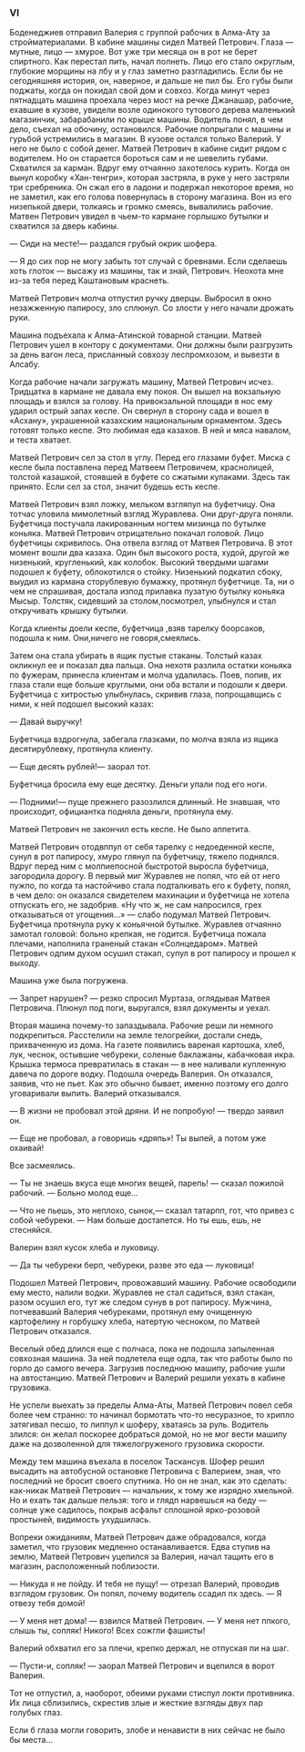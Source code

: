 ### VI

Боденеджиев отправил Валерия с группой рабочих в Алма-Ату за стройматериалами.
В кабине машины сидел Матвей Петрович.
Глаза — мутные, лицо — хмурое.
Вот уже три месяца он в рот не берет спиртного.
Как перестал пить, начал полнеть.
Лицо его стало округлым, глубокие морщины на лбу и у глаз заметно разгладились.
Если бы не сегодняшняя история, он, наверное, и дальше не пил бы.
Его губы были поджаты, когда он покидал свой дом и совхоз.
Когда минут через пятнадцать машина проехала через мост на речке Джанашар, рабочие, ехавшие в кузове, увидели возле одинокого тутового дерева маленький магазинчик, забарабанили по крыше машины.
Водитель понял, в чем дело, съехал на обочину, остановился.
Рабочие попрыгали с машины и гурьбой устремились в магазин.
В кузове остался только Валерий.
У него не было с собой денег.
Матвей Петрович в кабине сидит рядом с водителем.
Но он старается бороться сам и не шевелить губами.
Схватился за карман.
Вдруг ему отчаянно захотелось курить.
Когда он вынул коробку «Хан-тенгри», которая застряла, в руке у него застряли три сребреника.
Он сжал его в ладони и подержал некоторое время, но не заметил, как его голова повернулась в сторону магазина.
Вон из его низепькой двери, толкаясь и громко смеясь, вывалились рабочие.
Матвен Петрович увидел в чьем-то кармане горлышко бутылки и схватился за дверь кабины.

— Сиди на месте!— раздался грубый окрик шофера.

— Я до сих пор не могу забыть тот случай с бревнами.
Если сделаешь хоть глоток — высажу из машины, так и знай, Петрович.
Неохота мне из-за тебя перед Каштановым краснеть.

Матвей Петрович молча отпустил ручку дверцы.
Выбросил в окно незажженную папиросу, зло сплюнул.
Со злости у него начали дрожать руки.



Машина подъехала к Алма-Атинской товарной станции.
Матвей Петрович ушел в контору с документами.
Они должны были разгрузить за день вагон леса, присланный совхозу леспромхозом, и вывезти в Алсабу.

Когда рабочие начали загружать машину, Матвей Петрович исчез.
Тридцатка в кармане не давала ему покоя.
Он вышел на вокзальную площадь и взялся за голову.
На привокзальной площади в нос ему ударил острый запах кеспе.
Он свернул в сторону сада и вошел в «Асхану», украшенной казахским национальным орнаментом.
Здесь готовят только кеспе.
Это любимая еда казахов.
В ней и мяса навалом, и теста хватает.

Матвей Петрович сел за стол в углу.
Перед его глазами буфет.
Миска с кеспе была поставлена ​​перед Матвеем Петровичем, краснолицей, толстой казашкой, стоявшей в буфете со сжатыми кулаками.
Здесь так принято.
Если сел за стол, значит будешь есть кеспе.

Матвей Петрович взял ложку, мельком взгляпул на буфетчицу.
Она тотчас уловила мимолетный взгляд Журавлева.
Они друг-друга поняли.
Буфетчица постучала лакированным ногтем мизинца по бутылке коньяка.
Матвей Петрович отрицательно покачал головой.
Лицо буфетчицы скривилось.
Она отвела взгляд от Матвея Петровича.
В этот момент вошли два казаха.
Один был высокого роста, худой, другой же низенький, кругленький, как колобок.
Высокий твердыми шагами подошел к буфету, облокотился о стойку.
Низенький подкатил сбоку, выудил из кармана сторублевую бумажку, протянул буфетчице.
Та, ни о чем не спрашивая, достала изпод прилавка пузатую бутылку коньяка Мысыр.
Толстяк, сидевший за столом,посмотрел, улыбнулся и стал откручивать крышку бутылки.


Когда клиенты доели кеспе, буфетчица ,взяв тарелку боорсаков, подошла к ним.
Они,ничего не говоря,смеялись.

Затем она стала убирать в ящик пустые стаканы.
Толстый казах окликнул ее и показал два пальца.
Она нехотя разлила остатки коньяка по фужерам, принесла клиентам и молча удалилась.
Поев, попив, их глаза стали еще больше круглыми, они оба встали и подошли к двери.
Буфетчица с хитростью улыбнулась, скривив глаза, попрощавщись с ними, к ней подошел высокий казах:

— Давай выручку!

Буфетчица вздрогнула, забегала глазками, по молча взяла из ящика десятирублевку, протянула клиенту.

— Еще десять рублей!— заорал тот.

Буфетчица бросила ему еще десятку.
Деньги упали под его ноги.

— Подними!— пуще прежнего разозлился длинный.
Не знавшая, что происходит, официантка подняла деньги, протянула ему.

Матвей Петрович не закончил есть кеспе.
Не было аппетита.

Матвей Петрович отодвппул от себя тарелку с недоеденной кеспе, сунул в рот папиросу, хмуро глянул па буфетчицу, тяжело поднялся.
Вдруг перед ним с молпиепосной быстротой выросла буфетчица, загородила дорогу.
В первый миг Журавлев не попял, что ей от него пужпо, по когда та настойчиво стала подталкивать его к буфету, попял, в чем дело: он оказался свидетелем махинации и буфетчица не хотела отпускать его, не задобрив.
«Ну что ж, не сам напросился, грех отказываться от угощения...» — слабо подумал Матвей Петрович.
Буфетчица протянула руку к коньячной бутылке.
Журавлев отчаянно замотал головой: больно крепкая, не годится.
Буфетчица пожала плечами, наполнила граненый стакан «Солнцедаром».
Матвей Петрович одпим духом осушил стакап, супул в рот папиросу и прошел к выходу.

Машина уже была погружена.

— Запрет нарушен?
— резко спросил Муртаза, оглядывая Матвея Петровича.
Плюнул под поги, выругался, взял документы и уехал.

Вторая машина почему-то запаздывала.
Рабочие реши ли немного подкрепиться.
Расстелили на земле телогрейки, достали снедь, прихваченную из дома.
На газете появились вареная картошка, хлеб, лук, чеснок, остывшие чебуреки, соленые баклажаны, кабачковая икра.
Крышка термоса превратилась в стакан — в нее наливали купленную давеча по дороге водку.
Подошла очередь Валерия.
Он отказался, заявив, что не пьет.
Как это обычно бывает, именно поэтому его долго уговаривали выпить.
Валерий отказывался.

— В жизни не пробовал этой дряни.
И не попробую!
— твердо заявил он.

— Еще не пробовал, а говоришь «дряпь»!
Ты выпей, а потом уже охаивай!

Все засмеялись.

— Ты не знаешь вкуса еще многих вещей, парепь!
— сказал пожилой рабочий.
— Больно молод еще...

— Что не пьешь, это неплохо, сынок,— сказал татарпп, гот, что привез с собой чебуреки.
— Нам больше достапется.
Но ты ешь, ешь, не стесняйся.

Валерин взял кусок хлеба и луковицу.

— Да ты чебуреки берп, чебуреки, разве это еда — луковица!

Подошел Матвей Петрович, провожавший машину.
Рабочие освободили ему место, налили водки.
Журавлев не стал садиться, взял стакан, разом осушил его, тут же следом сунув в рот папиросу.
Мужчина, потчевавший Валерия чебуреками, протянул ему очищенную картофелину н горбушку хлеба, натертую чесноком, по Матвей Петрович отказался.

Веселый обед длился еще с полчаса, пока не подошла запыленная совхозная машина.
За ней подлетела еще одпа, так что работы было по горло до самого вечера.
Загрузив последнюю машипу, рабочие ушли на автостанцию.
Матвей Петрович и Валерий решили уехать в кабине грузовика.

Не успели выехать за пределы Алма-Аты, Матвей Петрович повел себя более чем странно: то начинал бормотать что-то несуразное, то хрипло затягивал песшо, то липпул к шоферу, хватаясь за руль.
Водитель злился: он желал поскорее добраться домой, но не мог вести машипу даже на дозволенной для тяжелогруженого грузовика скорости.

Между тем машина въехала в поселок Таскансув.
Шофер решил высадить на автобусной остановке Петровича с Валерием, зная, что последний не бросит своего спутника.
Но он не знал, как это сделать: как-никак Матвей Петрович — начальник, к тому же изрядно хмельной.
Но и ехать так дальше пельзя: того и глядп нарвешься на беду — солнце уже садилось, покрыв асфальт сплошной ярко-розовой простыней, видимость ухудшилась.

Вопреки ожиданиям, Матвей Петрович даже обрадовался, когда заметил, что грузовик медленно останавливается.
Едва ступив на землю, Матвей Петрович уцепился за Валерия, начал тащить его в магазин, расположенный поблизости.

— Никуда я не пойду.
И тебя не пущу!
— отрезал Валерий, проводив взглядом грузовик.
Он попял, почему водитель ссадил пх здесь.
— Я отвезу тебя домой!

— У меня нет дома!
— взвился Матвей Петрович.
— У меня нет ппкого, слышь ты, сопляк!
Никого!
Всех сожгли фашисты!

Валерий обхватил его за плечи, крепко держал, не отпуская пи на шаг.

— Пусти-и, сопляк!
— заорал Матвей Петрович и вцепился в ворот Валерия.

Тот не отпустил, а, наоборот, обеими руками стиспул локти противника.
Их лица сблизились, скрестив злые и жесткие взгляды двух пар голубых глаз.

Если б глаза могли говорить, злобе и ненависти в них сейчас не было бы места...

